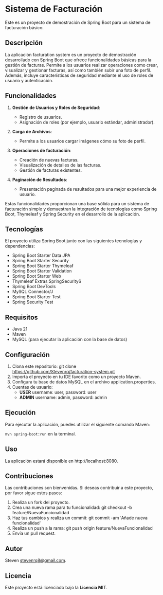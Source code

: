 # Sistema de Facturación

Este es un proyecto de demostración de Spring Boot para un sistema de facturación básico.

## Descripción

La aplicación facturation system es un proyecto de demostración desarrollado con Spring Boot que ofrece funcionalidades
básicas para la gestión de facturas. Permite a los usuarios realizar operaciones como crear, visualizar y gestionar
facturas, así como también subir una foto de perfil. Además, incluye características de seguridad
mediante el uso de roles de usuario y autenticación.

## Funcionalidades

1. **Gestión de Usuarios y Roles de Seguridad**:

    - Registro de usuarios.
    - Asignación de roles (por ejemplo, usuario estándar, administrador).

2. **Carga de Archivos**:

    - Permite a los usuarios cargar imágenes cómo su foto de perfil.

3. **Operaciones de facturación**:

    - Creación de nuevas facturas.
    - Visualización de detalles de las facturas.
    - Gestión de facturas existentes.

4. **Paginación de Resultados**:

    - Presentación paginada de resultados para una mejor experiencia de usuario.

Estas funcionalidades proporcionan una base sólida para un sistema de facturación simple y demuestran la integración de
tecnologías como Spring Boot, Thymeleaf y Spring Security en el desarrollo de la aplicación.

## Tecnologías

El proyecto utiliza Spring Boot junto con las siguientes tecnologías y dependencias:

- Spring Boot Starter Data JPA
- Spring Boot Starter Security
- Spring Boot Starter Thymeleaf
- Spring Boot Starter Validation
- Spring Boot Starter Web
- Thymeleaf Extras SpringSecurity6
- Spring Boot DevTools
- MySQL Connector/J
- Spring Boot Starter Test
- Spring Security Test

## Requisitos

- Java 21
- Maven
- MySQL (para ejecutar la aplicación con la base de datos)

## Configuración

1. Clona este repositorio: git clone https://github.com/Stevenrq/facturation-system.git
2. Importa el proyecto en tu IDE favorito como un proyecto Maven.
3. Configura tu base de datos MySQL en el archivo application.properties.
4. Cuentas de usuario:
    - **USER** username: user, password: user
    - **ADMIN** username: admin, password: admin

## Ejecución

Para ejecutar la aplicación, puedes utilizar el siguiente comando Maven:

`mvn spring-boot:run` en la terminal.

## Uso

La aplicación estará disponible en http://localhost:8080.

## Contribuciones

Las contribuciones son bienvenidas. Si deseas contribuir a este proyecto, por favor sigue estos pasos:

1. Realiza un fork del proyecto.
2. Crea una nueva rama para tu funcionalidad: git checkout -b feature/NuevaFuncionalidad
3. Haz tus cambios y realiza un commit: git commit -am 'Añade nueva funcionalidad'
4. Realiza un push a la rama: git push origin feature/NuevaFuncionalidad
5. Envía un pull request.

## Autor

Steven [stevenrq8@gmail.com](mailto:stevenrq8@gmail.com).

## Licencia

Este proyecto está licenciado bajo la **Licencia MIT**.